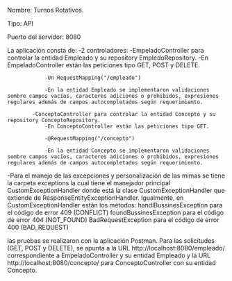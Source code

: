 Nombre: Turnos Rotativos.

Tipo: API 

Puerto del servidor: 8080

La aplicación consta de: 
-2 controladores:
            -EmpeladoController para controlar la entidad Empleado y su repository   EmpledoRepository.
                -En EmpeladoController están las peticiones tipo GET, POST y DELETE.
                
                -Un RequestMapping("/empleado") 

                -En la entidad Empleado se implementaron validaciones sombre campos vacíos, caracteres adiciones o prohibidos, expresiones regulares además de campos autocompletados según requerimiento.

            -ConceptoController para controlar la entidad Concepto y su repository ConceptoRepository. 
                -En ConceptoController están las peticiones tipo GET.

                -@RequestMapping("/concepto")

                -En la entidad Concepto se implementaron validaciones sombre campos vacíos, caracteres adiciones o prohibidos, expresiones regulares además de campos autocompletados según requerimiento.


-Para el manejo de las excepciones y personalización de las mimas se tiene la carpeta exceptions la cual tiene el manejador principal CustomExceptionHandler donde está la clase CustomExceptionHandler que extiende de ResponseEntityExceptionHandler. Igualmente, en CustomExceptionHandler están los métodos: 
    handlBussinesException para el código de error 409 (CONFLICT)
    foundBussinesException para el código de error 404 (NOT_FOUND) 
    BadRequestException para el código de error	 400 (BAD_REQUEST)

las pruebas se realizaron con la aplicación Postman. Para las solicitudes (GET, POST y DELETE), se apunta a la URL http://localhost:8080/empleado/ correspondiente a EmpeladoController y su entidad Empleado y la URL http://localhost:8080/concepto/ para ConceptoController con su  entidad Concepto.
